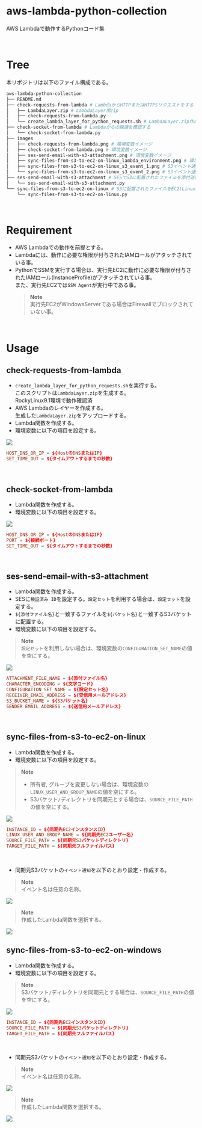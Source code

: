 # aws-lambda-python-collection
AWS Lambdaで動作するPythonコード集

<br>

# Tree
本リポジトリは以下のファイル構成である。

```bash
aws-lambda-python-collection
├── README.md
├── check-requests-from-lambda # LambdaからHTTPまたはHTTPSリクエストをする
│   ├── LambdaLayer.zip # LambdaLayer用zip
│   ├── check-requests-from-lambda.py
│   └── create_lambda_layer_for_python_requests.sh # LambdaLayer.zip作成スクリプト
├── check-socket-from-lambda # Lambdaからの疎通を確認する
│   └── check-socket-from-lambda.py
├── images
│   ├── check-requests-from-lambda.png # 環境変数イメージ
│   ├── check-socket-from-lambda.png # 環境変数イメージ
│   ├── ses-send-email-with-s3-attachment.png # 環境変数イメージ
│   ├── sync-files-from-s3-to-ec2-on-linux_lambda_environment.png # 環境変数イメージ
│   ├── sync-files-from-s3-to-ec2-on-linux_s3_event_1.png # S3イベント通知設定
│   └── sync-files-from-s3-to-ec2-on-linux_s3_event_2.png # S3イベント通知設定
├── ses-send-email-with-s3-attachment # SESでS3に配置されたファイルを添付送信する
│   └── ses-send-email-with-s3-attachment.py
└── sync-files-from-s3-to-ec2-on-linux # S3に配置されたファイルをEC2(Linux)に同期する
    └── sync-files-from-s3-to-ec2-on-linux.py
```

<br>

# Requirement
- AWS Lambdaでの動作を前提とする。
- Lambdaには、動作に必要な権限が付与されたIAMロールがアタッチされている事。
- PythonでSSMを実行する場合は、実行先EC2に動作に必要な権限が付与されたIAMロール(InstanceProfile)がアタッチされている事。<br>
また、実行先EC2では`SSM Agent`が実行中である事。
    > **Note**<br>
    > 実行先EC2がWindowsServerである場合はFirewallでブロックされていない事。

<br>

# Usage
## check-requests-from-lambda
- `create_lambda_layer_for_python_requests.sh`を実行する。<br>
このスクリプトは`LambdaLayer.zip`を生成する。<br>
RockyLinux9.1環境で動作確認済
- AWS Lambdaのレイヤーを作成する。<br>
生成した`LambdaLayer.zip`をアップロードする。
- Lambda関数を作成する。
- 環境変数に以下の項目を設定する。

<img src='images/check-requests-from-lambda.png'>

```conf
HOST_DNS_OR_IP = ${HostのDNSまたはIP}
SET_TIME_OUT = ${タイムアウトするまでの秒数}
```

<br>

## check-socket-from-lambda
- Lambda関数を作成する。
- 環境変数に以下の項目を設定する。

<img src='images/check-socket-from-lambda.png'>

```conf
HOST_DNS_OR_IP = ${HostのDNSまたはIP}
PORT = ${接続ポート}
SET_TIME_OUT = ${タイムアウトするまでの秒数}
```

<br>

## ses-send-email-with-s3-attachment
- Lambda関数を作成する。
- SESに`検証済み ID`を設定する。`設定セット`を利用する場合は、`設定セット`を設定する。
- `${添付ファイル名}`と一致するファイルを`${バケット名}`と一致するS3バケットに配置する。
- 環境変数に以下の項目を設定する。

> **Note**<br>
> `設定セット`を利用しない場合は、環境変数の`CONFIGURATION_SET_NAME`の値を空にする。

<img src='images/ses-send-email-with-s3-attachment.png'>

```conf
ATTACHMENT_FILE_NAME = ${添付ファイル名}
CHARACTER_ENCODING = ${文字コード}
CONFIGURATION_SET_NAME = ${設定セット名}
RECEIVER_EMAIL_ADDRESS = ${受信用メールアドレス}
S3_BUCKET_NAME = ${S3バケット名}
SENDER_EMAIL_ADDRESS = ${送信用メールアドレス}
```

<br>

## sync-files-from-s3-to-ec2-on-linux
- Lambda関数を作成する。
- 環境変数に以下の項目を設定する。

> **Note**<br>
> - 所有者, グループを変更しない場合は、環境変数の`LINUX_USER_AND_GROUP_NAME`の値を空にする。
> - S3バケット`/`ディレクトリを同期元とする場合は、`SOURCE_FILE_PATH`の値を空にする。

<img src='images/sync-files-from-s3-to-ec2-on-linux_lambda_environment.png'>

```conf
INSTANCE_ID = ${同期先EC2インスタンスID}
LINUX_USER_AND_GROUP_NAME = ${同期先EC2ユーザー名}
SOURCE_FILE_PATH = ${同期元S3バケットディレクトリ}
TARGET_FILE_PATH = ${同期先フルファイルパス}
```

<br>

- 同期元S3バケットの`イベント通知`を以下のとおり設定・作成する。

> **Note**<br>
> イベント名は任意の名称。

<img src='images/sync-files-from-s3-to-ec2-on-linux_s3_event_1.png'>

<br>

> **Note**<br>
> 作成したLambda関数を選択する。

<img src='images/sync-files-from-s3-to-ec2-on-linux_s3_event_2.png'>

<br>

## sync-files-from-s3-to-ec2-on-windows
- Lambda関数を作成する。
- 環境変数に以下の項目を設定する。

> **Note**<br>
> S3バケット`/`ディレクトリを同期元とする場合は、`SOURCE_FILE_PATH`の値を空にする。

<img src='images/sync-files-from-s3-to-ec2-on-windows_lambda_environment.png'>

```conf
INSTANCE_ID = ${同期先EC2インスタンスID}
SOURCE_FILE_PATH = ${同期元S3バケットディレクトリ}
TARGET_FILE_PATH = ${同期先フルファイルパス}
```

<br>

- 同期元S3バケットの`イベント通知`を以下のとおり設定・作成する。

> **Note**<br>
> イベント名は任意の名称。

<img src='images/sync-files-from-s3-to-ec2-on-windows_s3_event_1.png'>

<br>

> **Note**<br>
> 作成したLambda関数を選択する。

<img src='images/sync-files-from-s3-to-ec2-on-windows_s3_event_2.png'>

<br>